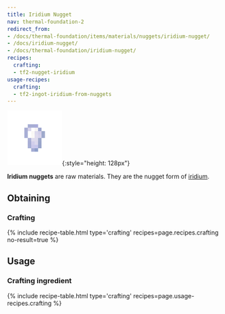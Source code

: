 ```yaml
---
title: Iridium Nugget
nav: thermal-foundation-2
redirect_from:
- /docs/thermal-foundation/items/materials/nuggets/iridium-nugget/
- /docs/iridium-nugget/
- /docs/thermal-foundation/iridium-nugget/
recipes:
  crafting:
  - tf2-nugget-iridium
usage-recipes:
  crafting:
  - tf2-ingot-iridium-from-nuggets
---
```


![Iridium nugget](/assets/images/thermal-foundation-2/nugget-iridium.png){:style="height: 128px"}


**Iridium nuggets** are raw materials. They are the nugget form of
[iridium](/docs/thermal-foundation-2/iridium-ingot/).


Obtaining
---------

### Crafting
{% include recipe-table.html type='crafting' recipes=page.recipes.crafting no-result=true %}


Usage
-----

### Crafting ingredient
{% include recipe-table.html type='crafting' recipes=page.usage-recipes.crafting %}
